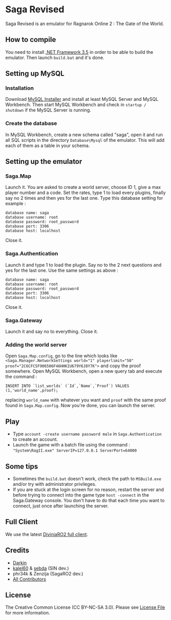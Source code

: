 # Saga Revised

Saga Revised is an emulator for Ragnarok Online 2 : The Gate of the World.

## How to compile
You need to install [.NET Framework 3.5](http://www.microsoft.com/en-us/download/details.aspx?id=21) in order to be able to build the emulator. Then launch `build.bat` and it's done.

## Setting up MySQL

### Installation
Download [MySQL Installer](http://dev.mysql.com/downloads/windows/installer/) and install at least MySQL Server and MySQL Workbench. Then start MySQL Workbench and check in `startup / shutdown` if the MySQL Server is running.

### Create the database
In MySQL Workbench, create a new schema called "saga", open it and run all SQL scripts in the directory `Database\Mysql` of the emulator. This will add each of them as a table in your schema.

## Setting up the emulator

### Saga.Map
Launch it. You are asked to create a world server, choose ID 1, give a max player number and a code. Set the rates, type 1 to load every plugins, finally say no 2 times and then yes for the last one. Type this database setting for example :
```
database name: saga
database username: root
database password: root_password
database port: 3306
database host: localhost
```
Close it.

### Saga.Authentication
Launch it and type 1 to load the plugin. Say no to the 2 next questions and yes for the last one. Use the same settings as above :
```
database name: saga
database username: root
database password: root_password
database port: 3306
database host: localhost
```
Close it.

### Saga.Gateway
Launch it and say no to everything. Close it.

### Adding the world server
Open `Saga.Map.config`, go to the line which looks like `<Saga.Manager.NetworkSettings world="1" playerlimit="50" proof="2C6CFC5F906506F46HHKIU679Y6J8Y7K">` and copy the proof somewhere. Open MySQL Workbench, open a new query tab and execute the command :
```
INSERT INTO `list_worlds` (`Id`,`Name`,`Proof`) VALUES (1,'world_name',proof);
```
replacing `world_name` with whatever you want and `proof` with the same proof found in `Saga.Map.config`.
Now you're done, you can launch the server.

## Play
* Type `account -create username password male` in `Saga.Authentication` to create an account.
* Launch the game with a batch file using the command : `"System\RagII.exe" ServerIP=127.0.0.1 ServerPort=64000`

## Some tips
* Sometimes the `build.bat` doesn't work, check the path to `MSBuild.exe` and/or try with administrator privileges.
* If you are stuck at the login screen for no reason, restart the server and before trying to connect into the game type `host -connect` in the Saga.Gateway console. You don't have to do that each time you want to connect, just once after launching the server.

## Full Client
We use the latest [DiviniaRO2 full client](https://mega.co.nz/#!yZhlkB5S!j6zia8kE_uLZ65WaJavDS-nVvq7-vyDgtGfRIbcmm9E).

## Credits
* [Darkin](https://github.com/JulienGrv)
* [kalel60](https://www.assembla.com/profile/kalel60) & [sebda](https://www.assembla.com/profile/Sebda) (SIN dev.)
* phr34k & Zenzija (SagaRO2 dev.)
* [All Contributors](https://github.com/Darkin47/SagaRevised/graphs/contributors)

## License
The Creative Common License (CC BY-NC-SA 3.0). Please see [License File](https://github.com/JulienGrv/SagaRevised/blob/master/LICENSE) for more information.
